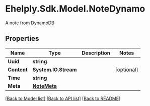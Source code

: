 # Ehelply.Sdk.Model.NoteDynamo
A note from DynamoDB

## Properties

Name | Type | Description | Notes
------------ | ------------- | ------------- | -------------
**Uuid** | **string** |  | 
**Content** | **System.IO.Stream** |  | [optional] 
**Time** | **string** |  | 
**Meta** | [**NoteMeta**](NoteMeta.md) |  | 

[[Back to Model list]](../README.md#documentation-for-models) [[Back to API list]](../README.md#documentation-for-api-endpoints) [[Back to README]](../README.md)

